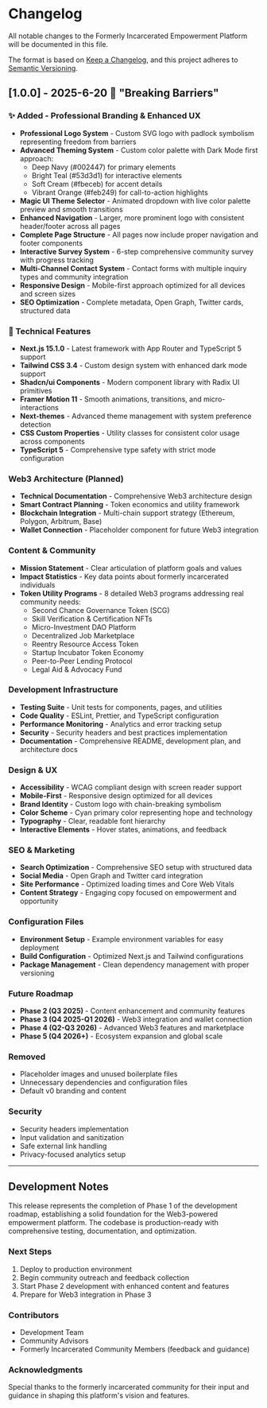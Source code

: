 # Changelog

All notable changes to the Formerly Incarcerated Empowerment Platform will be documented in this file.

The format is based on [Keep a Changelog](https://keepachangelog.com/en/1.0.0/),
and this project adheres to [Semantic Versioning](https://semver.org/spec/v2.0.0.html).

## [1.0.0] - 2025-6-20 🎉 "Breaking Barriers"

### ✨ Added - Professional Branding & Enhanced UX
- **Professional Logo System** - Custom SVG logo with padlock symbolism representing freedom from barriers
- **Advanced Theming System** - Custom color palette with Dark Mode first approach:
  - Deep Navy (#002447) for primary elements
  - Bright Teal (#53d3d1) for interactive elements
  - Soft Cream (#fbeceb) for accent details
  - Vibrant Orange (#feb249) for call-to-action highlights
- **Magic UI Theme Selector** - Animated dropdown with live color palette preview and smooth transitions
- **Enhanced Navigation** - Larger, more prominent logo with consistent header/footer across all pages
- **Complete Page Structure** - All pages now include proper navigation and footer components
- **Interactive Survey System** - 6-step comprehensive community survey with progress tracking
- **Multi-Channel Contact System** - Contact forms with multiple inquiry types and community integration
- **Responsive Design** - Mobile-first approach optimized for all devices and screen sizes
- **SEO Optimization** - Complete metadata, Open Graph, Twitter cards, structured data

### 🚀 Technical Features
- **Next.js 15.1.0** - Latest framework with App Router and TypeScript 5 support
- **Tailwind CSS 3.4** - Custom design system with enhanced dark mode support
- **Shadcn/ui Components** - Modern component library with Radix UI primitives
- **Framer Motion 11** - Smooth animations, transitions, and micro-interactions
- **Next-themes** - Advanced theme management with system preference detection
- **CSS Custom Properties** - Utility classes for consistent color usage across components
- **TypeScript 5** - Comprehensive type safety with strict mode configuration

### Web3 Architecture (Planned)
- **Technical Documentation** - Comprehensive Web3 architecture design
- **Smart Contract Planning** - Token economics and utility framework
- **Blockchain Integration** - Multi-chain support strategy (Ethereum, Polygon, Arbitrum, Base)
- **Wallet Connection** - Placeholder component for future Web3 integration

### Content & Community
- **Mission Statement** - Clear articulation of platform goals and values
- **Impact Statistics** - Key data points about formerly incarcerated individuals
- **Token Utility Programs** - 8 detailed Web3 programs addressing real community needs:
  - Second Chance Governance Token (SCG)
  - Skill Verification & Certification NFTs
  - Micro-Investment DAO Platform
  - Decentralized Job Marketplace
  - Reentry Resource Access Token
  - Startup Incubator Token Economy
  - Peer-to-Peer Lending Protocol
  - Legal Aid & Advocacy Fund

### Development Infrastructure
- **Testing Suite** - Unit tests for components, pages, and utilities
- **Code Quality** - ESLint, Prettier, and TypeScript configuration
- **Performance Monitoring** - Analytics and error tracking setup
- **Security** - Security headers and best practices implementation
- **Documentation** - Comprehensive README, development plan, and architecture docs

### Design & UX
- **Accessibility** - WCAG compliant design with screen reader support
- **Mobile-First** - Responsive design optimized for all devices
- **Brand Identity** - Custom logo with chain-breaking symbolism
- **Color Scheme** - Cyan primary color representing hope and technology
- **Typography** - Clear, readable font hierarchy
- **Interactive Elements** - Hover states, animations, and feedback

### SEO & Marketing
- **Search Optimization** - Comprehensive SEO setup with structured data
- **Social Media** - Open Graph and Twitter card integration
- **Site Performance** - Optimized loading times and Core Web Vitals
- **Content Strategy** - Engaging copy focused on empowerment and opportunity

### Configuration Files
- **Environment Setup** - Example environment variables for easy deployment
- **Build Configuration** - Optimized Next.js and Tailwind configurations
- **Package Management** - Clean dependency management with proper versioning

### Future Roadmap
- **Phase 2 (Q3 2025)** - Content enhancement and community features
- **Phase 3 (Q4 2025-Q1 2026)** - Web3 integration and wallet connection
- **Phase 4 (Q2-Q3 2026)** - Advanced Web3 features and marketplace
- **Phase 5 (Q4 2026+)** - Ecosystem expansion and global scale

### Removed
- Placeholder images and unused boilerplate files
- Unnecessary dependencies and configuration files
- Default v0 branding and content

### Security
- Security headers implementation
- Input validation and sanitization
- Safe external link handling
- Privacy-focused analytics setup

---

## Development Notes

This release represents the completion of Phase 1 of the development roadmap, establishing a solid foundation for the Web3-powered empowerment platform. The codebase is production-ready with comprehensive testing, documentation, and optimization.

### Next Steps
1. Deploy to production environment
2. Begin community outreach and feedback collection
3. Start Phase 2 development with enhanced content and features
4. Prepare for Web3 integration in Phase 3

### Contributors
- Development Team
- Community Advisors
- Formerly Incarcerated Community Members (feedback and guidance)

### Acknowledgments
Special thanks to the formerly incarcerated community for their input and guidance in shaping this platform's vision and features.
